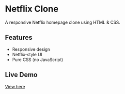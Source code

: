 # Netflix Clone
A responsive Netflix homepage clone using HTML & CSS.

## Features
- Responsive design
- Netflix-style UI
- Pure CSS (no JavaScript)

## Live Demo
[View here](https://codingwithakbhai.github.io/NETFLIX-Clone/)
